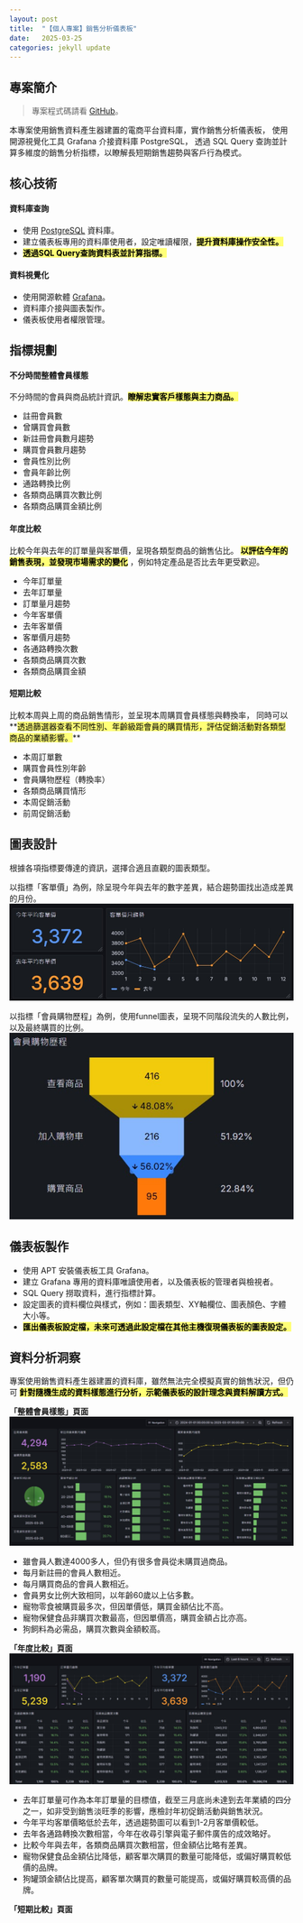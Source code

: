 ```yaml
---
layout: post
title:  "【個人專案】銷售分析儀表板"
date:   2025-03-25
categories: jekyll update
---
```


## **專案簡介**
> 專案程式碼請看 [GitHub][github-link]。

本專案使用銷售資料產生器建置的電商平台資料庫，實作銷售分析儀表板，
使用開源視覺化工具 Grafana 介接資料庫 PostgreSQL，
透過 SQL Query 查詢並計算多維度的銷售分析指標，以瞭解長短期銷售趨勢與客戶行為模式。

## **核心技術**
#### **資料庫查詢**
* 使用 [PostgreSQL][postgresql-link] 資料庫。
* 建立儀表板專用的資料庫使用者，設定唯讀權限，**<mark style="background-color: #ffff77; color: black;">提升資料庫操作安全性。</mark>**
* **<mark style="background-color: #ffff77; color: black;">透過SQL Query查詢資料表並計算指標。</mark>**

#### **資料視覺化**
* 使用開源軟體 [Grafana][grafana-link]。
* 資料庫介接與圖表製作。
* 儀表板使用者權限管理。

## **指標規劃**
#### **不分時間整體會員樣態**
不分時間的會員與商品統計資訊。**<mark style="background-color: #ffff77; color: black;">瞭解忠實客戶樣態與主力商品。</mark>**
* 註冊會員數
* 曾購買會員數
* 新註冊會員數月趨勢
* 購買會員數月趨勢
* 會員性別比例
* 會員年齡比例
* 通路轉換比例
* 各類商品購買次數比例
* 各類商品購買金額比例

#### **年度比較**
比較今年與去年的訂單量與客單價，呈現各類型商品的銷售佔比。
**<mark style="background-color: #ffff77; color: black;">以評估今年的銷售表現，並發現市場需求的變化</mark>**
，例如特定產品是否比去年更受歡迎。
* 今年訂單量
* 去年訂單量
* 訂單量月趨勢
* 今年客單價
* 去年客單價
* 客單價月趨勢
* 各通路轉換次數
* 各類商品購買次數
* 各類商品購買金額

#### **短期比較**
比較本周與上周的商品銷售情形，並呈現本周購買會員樣態與轉換率，
同時可以**<mark style="background-color: #ffff77; color: black;">透過篩選器查看不同性別、年齡級距會員的購買情形，評估促銷活動對各類型商品的業績影響。</mark>**
* 本周訂單數
* 購買會員性別年齡
* 會員購物歷程（轉換率）
* 各類商品購買情形
* 本周促銷活動
* 前周促銷活動

## **圖表設計**
根據各項指標要傳達的資訊，選擇合適且直觀的圖表類型。

以指標「客單價」為例，除呈現今年與去年的數字差異，結合趨勢圖找出造成差異的月份。
![Jekyll Logo](/assets/images/dashboard_value.jpg)

以指標「會員購物歷程」為例，使用funnel圖表，呈現不同階段流失的人數比例，以及最終購買的比例。
![Jekyll Logo](/assets/images/dashboard_funnel.jpg)

## **儀表板製作**
* 使用 APT 安裝儀表板工具 Grafana。
* 建立 Grafana 專用的資料庫唯讀使用者，以及儀表板的管理者與檢視者。
* SQL Query 撈取資料，進行指標計算。
* 設定圖表的資料欄位與樣式，例如：圖表類型、XY軸欄位、圖表顏色、字體大小等。
* **<mark style="background-color: #ffff77; color: black;">匯出儀表板設定檔，未來可透過此設定檔在其他主機復現儀表板的圖表設定。</mark>**

## **資料分析洞察**
專案使用銷售資料產生器建置的資料庫，雖然無法完全模擬真實的銷售狀況，但仍可
**<mark style="background-color: #ffff77; color: black;">針對隨機生成的資料樣態進行分析，示範儀表板的設計理念與資料解讀方式。</mark>**

**「整體會員樣態」頁面**
![Jekyll Logo](/assets/images/dashboard_page1.jpg)
* 雖會員人數達4000多人，但仍有很多會員從未購買過商品。
* 每月新註冊的會員人數相近。
* 每月購買商品的會員人數相近。
* 會員男女比例大致相同，以年齡60歲以上佔多數。
* 寵物零食被購買最多次，但因單價低，購買金額佔比不高。
* 寵物保健食品非購買次數最高，但因單價高，購買金額占比亦高。
* 狗飼料為必需品，購買次數與金額較高。

**「年度比較」頁面**
![Jekyll Logo](/assets/images/dashboard_page2.jpg)
* 去年訂單量可作為本年訂單量的目標值，截至三月底尚未達到去年業績的四分之一，如非受到銷售淡旺季的影響，應檢討年初促銷活動與銷售狀況。
* 今年平均客單價略低於去年，透過趨勢圖可以看到1-2月客單價較低。
* 去年各通路轉換次數相當，今年在收尋引擎與電子郵件廣告的成效略好。
* 比較今年與去年，各類商品購買次數相當，但金額佔比略有差異。
* 寵物保健食品金額佔比降低，顧客單次購買的數量可能降低，或偏好購買較低價的品牌。
* 狗罐頭金額佔比提高，顧客單次購買的數量可能提高，或偏好購買較高價的品牌。

**「短期比較」頁面**

[github-link]: https://github.com/hhhsiaooo/sales-dashboard-grafana
[postgresql-link]: https://www.postgresql.org/
[grafana-link]: https://grafana.com/oss/
